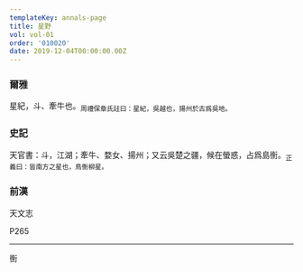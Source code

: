```yaml
---
templateKey: annals-page
title: 星野
vol: vol-01
order: '010020'
date: 2019-12-04T00:00:00.00Z
---
```


### 爾雅

星紀，斗、牽牛也。<sub>周禮保章氏註曰：星紀，吳越也，揚州於古爲吳地。</sub>

### 史記

天官書：斗，江湖；牽牛、婺女、揚州；又云吳楚之疆，候在螢惑，占爲島𢖍。<sub>正義曰：皆南方之星也，鳥𢖍柳星。</sub>

### 前漢

天文志

P265

---

𢖍